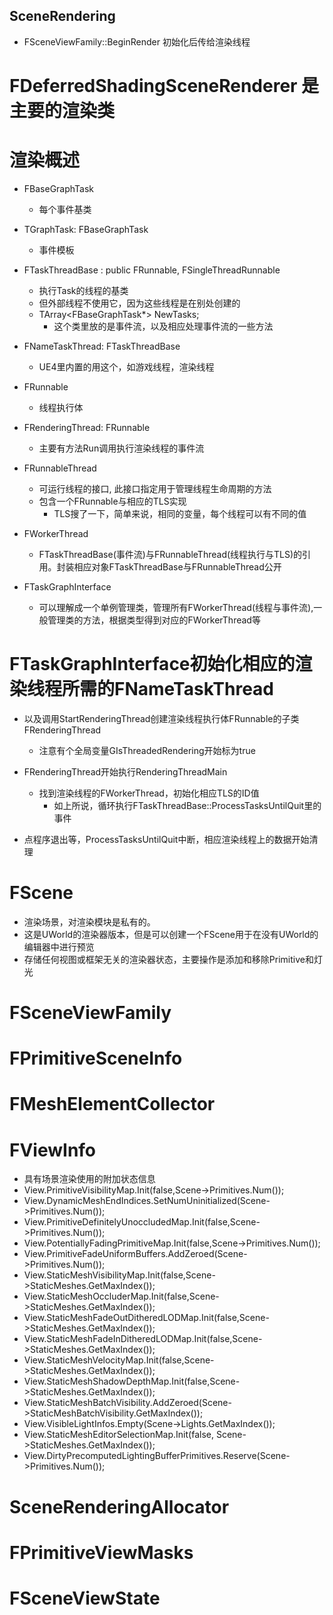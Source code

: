 ## SceneRendering
- FSceneViewFamily::BeginRender 初始化后传给渲染线程

# FDeferredShadingSceneRenderer 是主要的渲染类


# 渲染概述
- FBaseGraphTask
  - 每个事件基类
- TGraphTask: FBaseGraphTask
  - 事件模板

- FTaskThreadBase : public FRunnable, FSingleThreadRunnable
  - 执行Task的线程的基类
  - 但外部线程不使用它，因为这些线程是在别处创建的
  - TArray<FBaseGraphTask*> NewTasks;
    - 这个类里放的是事件流，以及相应处理事件流的一些方法
- FNameTaskThread: FTaskThreadBase
  - UE4里内置的用这个，如游戏线程，渲染线程

- FRunnable
  - 线程执行体
- FRenderingThread: FRunnable
  - 主要有方法Run调用执行渲染线程的事件流
- FRunnableThread
  - 可运行线程的接口, 此接口指定用于管理线程生命周期的方法
  - 包含一个FRunnable与相应的TLS实现
    - TLS搜了一下，简单来说，相同的变量，每个线程可以有不同的值

- FWorkerThread
  - FTaskThreadBase(事件流)与FRunnableThread(线程执行与TLS)的引用。封装相应对象FTaskThreadBase与FRunnableThread公开

- FTaskGraphInterface
  - 可以理解成一个单例管理类，管理所有FWorkerThread(线程与事件流),一般管理类的方法，根据类型得到对应的FWorkerThread等



# FTaskGraphInterface初始化相应的渲染线程所需的FNameTaskThread
- 以及调用StartRenderingThread创建渲染线程执行体FRunnable的子类FRenderingThread
  - 注意有个全局变量GIsThreadedRendering开始标为true

- FRenderingThread开始执行RenderingThreadMain
  - 找到渲染线程的FWorkerThread，初始化相应TLS的ID值
    - 如上所说，循环执行FTaskThreadBase::ProcessTasksUntilQuit里的事件

- 点程序退出等，ProcessTasksUntilQuit中断，相应渲染线程上的数据开始清理
































# FScene
- 渲染场景，对渲染模块是私有的。
- 这是UWorld的渲染器版本，但是可以创建一个FScene用于在没有UWorld的编辑器中进行预览
- 存储任何视图或框架无关的渲染器状态，主要操作是添加和移除Primitive和灯光

# FSceneViewFamily

# FPrimitiveSceneInfo

# FMeshElementCollector

# FViewInfo
- 具有场景渲染使用的附加状态信息
- View.PrimitiveVisibilityMap.Init(false,Scene->Primitives.Num());
-	View.DynamicMeshEndIndices.SetNumUninitialized(Scene->Primitives.Num());
-	View.PrimitiveDefinitelyUnoccludedMap.Init(false,Scene->Primitives.Num());
-	View.PotentiallyFadingPrimitiveMap.Init(false,Scene->Primitives.Num());
-	View.PrimitiveFadeUniformBuffers.AddZeroed(Scene->Primitives.Num());
-	View.StaticMeshVisibilityMap.Init(false,Scene->StaticMeshes.GetMaxIndex());
-	View.StaticMeshOccluderMap.Init(false,Scene->StaticMeshes.GetMaxIndex());
-	View.StaticMeshFadeOutDitheredLODMap.Init(false,Scene->StaticMeshes.GetMaxIndex());
-	View.StaticMeshFadeInDitheredLODMap.Init(false,Scene->StaticMeshes.GetMaxIndex());
-	View.StaticMeshVelocityMap.Init(false,Scene->StaticMeshes.GetMaxIndex());
-	View.StaticMeshShadowDepthMap.Init(false,Scene->StaticMeshes.GetMaxIndex());
-	View.StaticMeshBatchVisibility.AddZeroed(Scene->StaticMeshBatchVisibility.GetMaxIndex());
- View.VisibleLightInfos.Empty(Scene->Lights.GetMaxIndex());
- View.StaticMeshEditorSelectionMap.Init(false, Scene->StaticMeshes.GetMaxIndex());
- View.DirtyPrecomputedLightingBufferPrimitives.Reserve(Scene->Primitives.Num());
# SceneRenderingAllocator

# FPrimitiveViewMasks

# FSceneViewState

